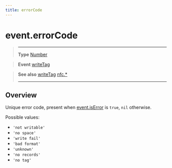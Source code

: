 ```yaml
---
title: errorCode
---
```

# event.errorCode

> --------------------- ------------------------------------------------------------------------------------------
> __Type__              [Number](https://docs.coronalabs.com/api/type/Number.html)

> __Event__             [writeTag](/plugin/nfc/event/writeTag/)

> __See also__          [writeTag](/plugin/nfc/event/writeTag/)
>						[nfc.*](/plugin/nfc/)
> --------------------- ------------------------------------------------------------------------------------------

## Overview

Unique error code, present when [event.isError](/plugin/nfc/event/writeTag/isError) is `true`, `nil` otherwise.

Possible values:

- `'not writable'`
- `'no space'`
- `'write fail'`
- `'bad format'`
- `'unknown'`
- `'no records'`
- `'no tag'`